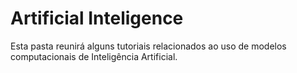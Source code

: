 # Artificial Inteligence

Esta pasta reunirá alguns tutoriais relacionados ao uso de modelos computacionais de Inteligência Artificial.

